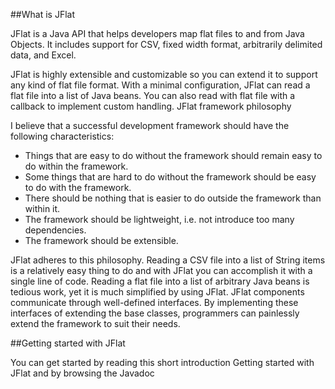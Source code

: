##What is JFlat

JFlat is a Java API that helps developers map flat files to and from Java Objects. It includes support for CSV, fixed width format, arbitrarily delimited data, and Excel.

JFlat is highly extensible and customizable so you can extend it to support any kind of flat file format. With a minimal configuration, JFlat can read a flat file into a list of Java beans. You can also read with flat file with a callback to implement custom handling.
JFlat framework philosophy

I believe that a successful development framework should have the following characteristics:

* Things that are easy to do without the framework should remain easy to do within the framework.
* Some things that are hard to do without the framework should be easy to do with the framework.
* There should be nothing that is easier to do outside the framework than within it.
* The framework should be lightweight, i.e. not introduce too many dependencies.
* The framework should be extensible. 

JFlat adheres to this philosophy. Reading a CSV file into a list of String items is a relatively easy thing to do and with JFlat you can accomplish it with a single line of code. Reading a flat file into a list of arbitrary Java beans is tedious work, yet it is much simplified by using JFlat. JFlat components communicate through well-defined interfaces. By implementing these interfaces of extending the base classes, programmers can painlessly extend the framework to suit their needs.

##Getting started with JFlat

You can get started by reading this short introduction Getting started with JFlat and by browsing the Javadoc
